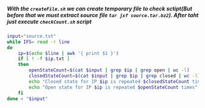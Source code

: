 ##### With the `createFile.sh` we can create temporary file to check sctipt(But before that we must extract source file `tar jxf source.tar.bz2`). After taht just execute `checkCount.sh` script

```bash
input="source.txt"
while IFS= read -r line
do
    ip=$(echo $line | awk '{ print $1 }')
    if [ ! -f $ip.txt ]
    then
        openStateCount=$(cat $input | grep $ip | grep open | wc -l)
        closedStateCount=$(cat $input | grep $ip | grep closed | wc -l)
        echo "Closed state for IP $ip is repeated $closedStateCount times" > $ip.txt
        echo "Open state for IP $ip is repeated $openStateCount times" >> $ip.txt
    fi
done < "$input"
```
